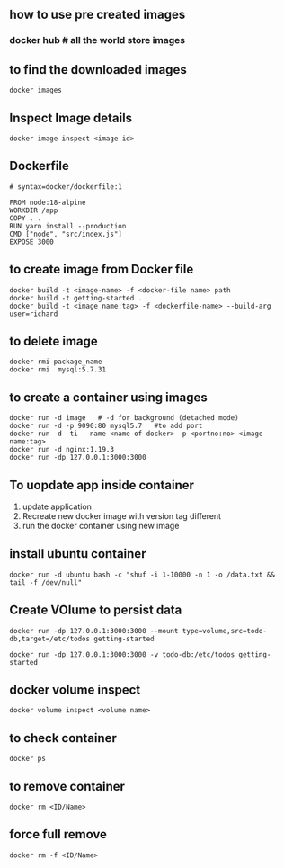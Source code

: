 ## how to use pre created images
### docker hub # all the world store images

## to find the downloaded images
```
docker images
```

## Inspect Image details
```
docker image inspect <image id>
```

## Dockerfile 
```
# syntax=docker/dockerfile:1
   
FROM node:18-alpine
WORKDIR /app
COPY . .
RUN yarn install --production
CMD ["node", "src/index.js"]
EXPOSE 3000
```

## to create image from Docker file
```
docker build -t <image-name> -f <docker-file name> path
docker build -t getting-started .
docker build -t <image name:tag> -f <dockerfile-name> --build-arg user=richard
```

## to delete image
```
docker rmi package_name
docker rmi  mysql:5.7.31
```

## to create a container using images
```
docker run -d image   # -d for background (detached mode)
docker run -d -p 9090:80 mysql5.7   #to add port
docker run -d -ti --name <name-of-docker> -p <portno:no> <image-name:tag>    
docker run -d nginx:1.19.3
docker run -dp 127.0.0.1:3000:3000
```

## To uopdate app inside container
1. update application
2. Recreate new docker image with version tag different
3. run the docker container using new image 


## install ubuntu container
```
docker run -d ubuntu bash -c "shuf -i 1-10000 -n 1 -o /data.txt && tail -f /dev/null"
```
## Create VOlume to persist data
```
docker run -dp 127.0.0.1:3000:3000 --mount type=volume,src=todo-db,target=/etc/todos getting-started

docker run -dp 127.0.0.1:3000:3000 -v todo-db:/etc/todos getting-started
```

## docker volume inspect
```
docker volume inspect <volume name>
```

## to check container 
```
docker ps
```

## to remove container 
```
docker rm <ID/Name>
```

## force full remove
```
docker rm -f <ID/Name>
```